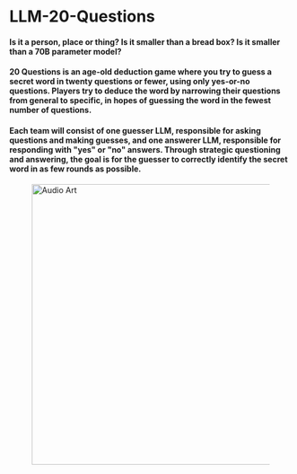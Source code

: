 # LLM-20-Questions

#### Is it a person, place or thing? Is it smaller than a bread box? Is it smaller than a 70B parameter model?

#### 20 Questions is an age-old deduction game where you try to guess a secret word in twenty questions or fewer, using only yes-or-no questions. Players try to deduce the word by narrowing their questions from general to specific, in hopes of guessing the word in the fewest number of questions.

#### Each team will consist of one guesser LLM, responsible for asking questions and making guesses, and one answerer LLM, responsible for responding with "yes" or "no" answers. Through strategic questioning and answering, the goal is for the guesser to correctly identify the secret word in as few rounds as possible.

<figure>
        <img src="https://www.kaggle.com/competitions/61247/images/header" alt ="Audio Art" style='width:800px;height:500px;'>
        <figcaption>
